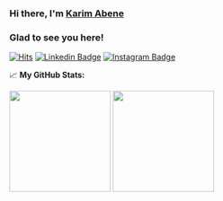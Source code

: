 ### Hi there, I'm <a href="https://www.linkedin.com/in/karim-abene-49909b130/" target="_blank">Karim Abene</a>

          

### Glad to see you here! &nbsp; 
[![Hits](https://hits.seeyoufarm.com/api/count/incr/badge.svg?url=https://github.com/kabene&count_bg=%233374E1&title_bg=%23555555&icon=&icon_color=%23A2A1A1&title=vistitor&edge_flat=false)](https://hits.seeyoufarm.com) 
[![Linkedin Badge](https://img.shields.io/badge/-LinkedIn-0e76a8?style=flat-square&logo=Linkedin&logoColor=white)](https://linkedin.com/in/karim-abene-49909b130/)
[![Instagram Badge](https://img.shields.io/badge/-Instagram-e4405f?style=flat-square&logo=Instagram&logoColor=white)](https://instagram.com/abenekarimabene/)

📈 **My GitHub Stats:**

<p>
  <img height="180em" src="https://github-readme-stats.vercel.app/api?username=kabene&theme=dracula&show_icons=true&hide_border=true&&count_private=true&include_all_commits=true" />
  <img height="180em" src="https://github-readme-stats.vercel.app/api/top-langs/?username=kabene&theme=dracula&exclude_repo=KNN-Image-Classification&show_icons=true&hide_border=true&layout=compact&langs_count=8"/>
</p>
